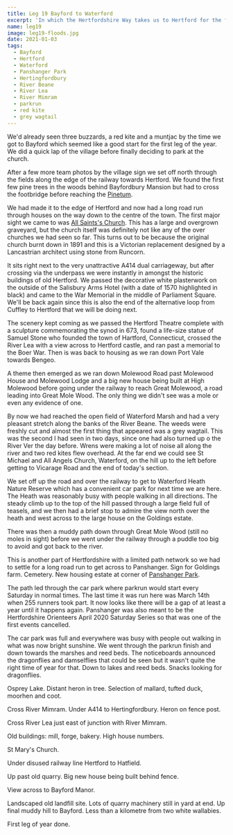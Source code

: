 ```yaml
---
title: Leg 19 Bayford to Waterford
excerpt: 'In which the Hertfordshire Way takes us to Hertford for the first time'
name: leg19
image: leg19-floods.jpg
date: 2021-01-03
tags:
  - Bayford
  - Hertford
  - Waterford
  - Panshanger Park
  - Hertingfordbury
  - River Beane
  - River Lea
  - River Mimram
  - parkrun
  - red kite
  - grey wagtail
---
```


We'd already seen three buzzards, a red kite and a muntjac by the time we got to Bayford which seemed like a good start for the first leg of the year. We did a quick lap of the village before finally deciding to park at the church.

After a few more team photos by the village sign we set off north through the fields along the edge of the railway towards Hertford. We found the first few pine trees in the woods behind Bayfordbury Mansion but had to cross the footbridge before reaching the [Pinetum](http://www.clintonbakerpinetum.org.uk/pinetum.html).

We had made it to the edge of Hertford and now had a long road run through houses on the way down to the centre of the town. The first major sight we came to was [All Saints's Church](https://www.allsaintshertford.org/church.php). This has a large and overgrown graveyard, but the church itself was definitely not like any of the over churches we had seen so far. This turns out to be because the original church burnt down in 1891 and this is a Victorian replacement designed by a Lancastrian architect using stone from Runcorn.

It sits right next to the very unattractive A414 dual carriageway, but after crossing via the underpass we were instantly in amongst the historic buildings of old Hertford. We passed the decorative white plasterwork on the outside of the Salisbury Arms Hotel (with a date of 1570 highlighted in black) and came to the War Memorial in the middle of Parliament Square. We'll be back again since this is also the end of the alternative loop from Cuffley to Hertford that we will be doing next.

The scenery kept coming as we passed the Hertford Theatre complete with a sculpture commemorating the synod in 673, found a life-size statue of Samuel Stone who founded the town of Hartford, Connecticut, crossed the River Lea with a view across to Hertford castle, and ran past a memorial to the Boer War. Then is was back to housing as we ran down Port Vale towards Bengeo.

A theme then emerged as we ran down Molewood Road past Molewood House and Molewood Lodge and a big new house being built at High Molewood before going under the railway to reach Great Molewood, a road leading into Great Mole Wood. The only thing we didn't see was a mole or even any evidence of one.

By now we had reached the open field of Waterford Marsh and had a very pleasant stretch along the banks of the River Beane. The weeds were freshly cut and almost the first thing that appeared was a grey wagtail. This was the second I had seen in two days, since one had also turned up o the River Ver the day before. Wrens were making a lot of noise all along the river and two red kites flew overhead. At the far end we could see St Michael and All Angels Church, Waterford, on the hill up to the left before getting to Vicarage Road and the end of today's section.

We set off up the road and over the railway to get to Waterford Heath Nature Reserve which has a convenient car park for next time we are here. The Heath was reasonably busy with people walking in all directions. The steady climb up to the top of the hill passed through a large field full of teasels, and we then had a brief stop to admire the view north over the heath and west across to the large house on the Goldings estate.

There was then a muddy path down through Great Mole Wood (still no moles in sight) before we went under the railway through a puddle too big to avoid and got back to the river.

This is another part of Hertfordshire with a limited path network so we had to settle for a long road run to get across to Panshanger. Sign for Goldings farm. Cemetery. New housing estate at corner of [Panshanger Park](https://www.happyherts.routegadget.co.uk/rg2/#320).

The path led through the car park where parkrun would start every Saturday in normal times. The last time it was run here was March 14th when 255 runners took part. It now looks like there will be a gap of at least a year until it happens again. Panshanger was also meant to be the Hertfordshire Orienteers April 2020 Saturday Series so that was one of the first events cancelled.

The car park was full and everywhere was busy with people out walking in what was now bright sunshine. We went through the parkrun finish and down towards the marshes and reed beds. The noticeboards announced the dragonflies and damselflies that could be seen but it wasn't quite the right time of year for that. Down to lakes and reed beds. Snacks looking for dragonflies.

Osprey Lake. Distant heron in tree. Selection of mallard, tufted duck, moorhen and coot.

Cross River Mimram. Under A414 to Hertingfordbury. Heron on fence post.

Cross River Lea just east of junction with River Mimram.

Old buildings: mill, forge, bakery. High house numbers.

St Mary's Church.

Under disused railway line Hertford to Hatfield.

Up past old quarry. Big new house being built behind fence.

View across to Bayford Manor.

Landscaped old landfill site. Lots of quarry machinery still in yard at end. Up final muddy hill to Bayford. Less than a kilometre from two white wallabies.

First leg of year done.
